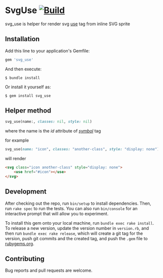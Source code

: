 # SvgUse [![Build](https://github.com/frullah/svg_use/actions/workflows/main.yml/badge.svg)](https://github.com/frullah/svg_use/actions/workflows/main.yml)

svg_use is helper for render svg [use](https://developer.mozilla.org/en-US/docs/Web/SVG/Element/use) tag from inline SVG sprite

## Installation

Add this line to your application's Gemfile:

```ruby
gem 'svg_use'
```

And then execute:

    $ bundle install

Or install it yourself as:

    $ gem install svg_use

## Helper method

```ruby
svg_use(name:, classes: nil, style: nil)
```

where the name is the _id_ attribute of [_symbol_](https://developer.mozilla.org/en-US/docs/Web/SVG/Element/symbol) tag

for example
```ruby
svg_use(name: "icon", classes: "another-class", style: "display: none")
```
will render
```html
<svg class="icon another-class" style="display: none">
    <use href="#icon"></use>
</svg>
```

## Development

After checking out the repo, run `bin/setup` to install dependencies. Then, run `rake spec` to run the tests. You can also run `bin/console` for an interactive prompt that will allow you to experiment.

To install this gem onto your local machine, run `bundle exec rake install`. To release a new version, update the version number in `version.rb`, and then run `bundle exec rake release`, which will create a git tag for the version, push git commits and the created tag, and push the `.gem` file to [rubygems.org](https://rubygems.org).

## Contributing

Bug reports and pull requests are welcome.
